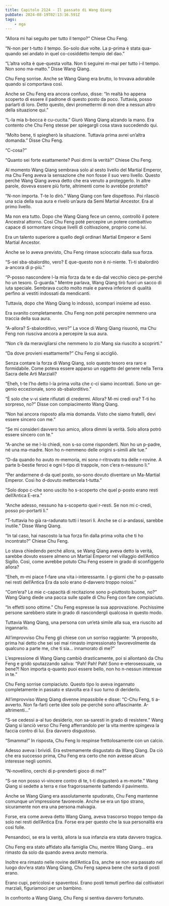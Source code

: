 ```yaml
---
title: Capitolo 2124 - Il passato di Wang Qiang
pubDate: 2024-08-19T02:13:16.591Z
tags:
    - mga
---
```





“Allora mi hai seguito per tutto il tempo?” Chiese Chu Feng.


“N-non per t-tutto il tempo. So-solo due volte. La p-prima è stata qua-quando sei andato in quel co-cosiddetto tempio del dao.”

“L’altra volta è que-questa volta. Non ti seguirei m-mai per tutto i-il tempo. Non sono ma-matto.” Disse Wang Qiang.


Chu Feng sorrise. Anche se Wang Qiang era brutto, lo trovava adorabile quando si comportava così.

Anche se Chu Feng era ancora confuso, disse: “In realtà ho appena scoperto di essere il padrone di questo posto da poco. Tuttavia, posso parlarti di loro. Detto questo, devi promettermi di non dire a nessun altro della situazione qui.”


“L-la mia b-bocca è cu-cucita.” Giurò Wang Qiang alzando la mano. Era contento che Chu Feng stesse per spiegargli cosa stava succedendo qui.


“Molto bene, ti spiegherò la situazione. Tuttavia prima avrei un’altra domanda.” Disse Chu Feng.


“C-cosa?”


“Quanto sei forte esattamente? Puoi dirmi la verità?” Chiese Chu Feng.


Al momento Wang Qiang sembrava solo al sesto livello del Martial Emperor, ma Chu Feng aveva la sensazione che non fosse il suo vero livello. Questo perché Wang Qiang aveva detto che era venuto a proteggerlo. In altre parole, doveva essere più forte, altrimenti come lo avrebbe protetto?


“N-non importa. T-te lo dirò.” Wang Qiang con fare dispettoso. Poi rilasciò una scia della sua aura e rivelò un’aura da Semi Martial Ancestor. Era al primo livello.


Ma non era tutto. Dopo che Wang Qiang fece un cenno, controllò il potere Ancestral attorno. Così Chu Feng poté percepire un potere combattivo capace di sormontare cinque livelli di coltivazione, proprio come lui.


Era un talento superiore a quello degli ordinari Martial Emperor e Semi Martial Ancestor.


Anche se lo aveva previsto, Chu Feng rimase scioccato dalla sua forza.

“S-sei sba-sbalordito, vero? E que-questo non è ni-niente. Ti-ti sbalordirò a-ancora di p-più.”


“P-posso nascondere l-la mia forza da te e da-dal vecchio cieco pe-perché ho un tesoro. G-guarda.” Mentre parlava, Wang Qiang tirò fuori un sacco di iuta speciale. Sembrava cucito molto male e pareva inferiore di qualità perfino ai vestiti indossati da mendicanti.


Tuttavia, dopo che Wang Qiang lo indossò, scomparì insieme ad esso.


Era svanito completamente. Chu Feng non poté percepire nemmeno una traccia della sua aura.


“A-allora? S-sbalorditivo, vero?” La voce di Wang Qiang risuonò, ma Chu Feng non riusciva ancora a percepire la sua aura.


“Non c’è da meravigliarsi che nemmeno lo zio Mang sia riuscito a scoprirti.”


“Da dove provieni esattamente?” Chu Feng si accigliò.


Senza contare la forza di Wang Qiang, solo questo tesoro era raro e formidabile. Come poteva essere apparso un oggetto del genere nella Terra Sacra delle Arti Marziali?


“Eheh, t-te l’ho detto l-la prima volta che c-ci siamo incontrati. Sono un ge-genio eccezionale, sono sb-sbalorditivo.”


“È solo che v-vi siete rifiutati di credermi. Allora? M-mi credi ora? T-ti ho sorpreso, no?” Disse con compiacimento Wang Qiang.


“Non hai ancora risposto alla mia domanda. Visto che siamo fratelli, devi essere sincero con me.”

“Se mi consideri davvero tuo amico, allora dimmi la verità. Solo allora potrò essere sincero con te.”


“A-anche se me l-lo chiedi, non s-so come risponderti. Non ho un p-padre, né una ma-madre. Non ho n-nemmeno delle origini s-simili alle tue.”


“D-da quando ho avuto m-memoria, mi sono r-ritrovato tra delle r-rovine. A parte b-bestie feroci e ogni t-tipo di trappole, non c’era n-nessuno lì.”


“Per andarmene d-da quel posto, so-sono dovuto diventare un Ma-Martial Emperor. Così ho d-dovuto mettercela t-tutta.”

“Solo dopo c-che sono uscito ho s-scoperto che quel p-posto erano resti dell’Antica E-era.”


“Anche adesso, nessuno ha s-scoperto quei r-resti. Se non mi c-credi, posso po-portarti lì.”


“T-tuttavia ho già ra-radunato tutti i tesori lì. Anche se ci a-andassi, sarebbe inutile.” Disse Wang Qiang.


“In tal caso, hai nascosto la tua forza fin dalla prima volta che ti ho incontrato?” Chiese Chu Feng.


Lo stava chiedendo perché allora, se Wang Qiang aveva detto la verità, sarebbe dovuto essere almeno un Martial Emperor nel villaggio dell’Antico Sigillo. Così, come avrebbe potuto Chu Feng essere in grado di sconfiggerlo allora?


“Eheh, m-mi piace f-fare una vita i-interessante. I g-giorni che ho p-passato nei resti dell’Antica Era da solo erano d-davvero troppo noiosi.”

“Com’era? Le mie c-capacità di recitazione sono p-piuttosto buone, no?” Wang Qiang diede una pacca sulle spalle di Chu Feng con fare compiaciuto.

“In effetti sono ottime.” Chu Feng espresse la sua approvazione. Pochissime persone sarebbero state in grado di nascondergli qualcosa in questo modo.


Tuttavia Wang Qiang, una persona con un’età simile alla sua, era riuscito ad ingannarlo.


All’improvviso Chu Feng gli chiese con un sorriso raggiante: “A proposito, prima hai detto che sei sei mai rimasto impressionato favorevolmente da qualcuno a parte me, che ti sia… innamorato di me?”


L’espressione di Wang Qiang cambiò drasticamente, poi si allontanò da Chu Feng e gridò sputazzando saliva: “Pah! Pah! Pah! Sono e-eterosessuale, va bene?! Non importa q-quanto puoi essere bello, non ho n-nessun interesse in te.”


Chu Feng sorrise compiaciuto. Questo tipo lo aveva ingannato completamente in passato e stavolta era il suo turno di deriderlo.


All’improvviso Wang Qiang divenne impassibile e disse: “C-Chu Feng, ti a-avverto. Non fa-farti certe idee solo pe-perché sono affascinante. A-altrimenti…”


“S-se cedessi a-al tuo desiderio, non sa-saresti in grado di resistere.” Wang Qiang si lanciò verso Chu Feng afferrandolo per la vita mentre spingeva la faccia contro di lui. Era davvero disgustoso.


“Smamma!” In risposta, Chu Feng lo respinse frettolosamente con un calcio.


Adesso aveva i brividi. Era estremamente disgustato da Wang Qiang. Da ciò che era successo prima, Chu Feng era certo che non avesse alcun interesse negli uomini.

“N-novellino, cerchi di p-prenderti gioco di me?”

“S-se non posso vi-vincere contro di te, t-ti disgusterò a m-morte.” Wang Qiang si sedette a terra e rise fragorosamente battendo il pavimento.


Anche se Wang Qiang era assolutamente spudorato, Chu Feng mantenne comunque un’impressione favorevole. Anche se era un tipo strano, sicuramente non era una persona malvagia.


Forse, era come aveva detto Wang Qiang, aveva trascorso troppo tempo da solo nei resti dell’Antica Era. Forse era per questo che la sua personalità era così folle.


Pensandoci, se era la verità, allora la sua infanzia era stata davvero tragica.


Chu Feng era stato affidato alla famiglia Chu, mentre Wang Qiang… era rimasto da solo da quando aveva avuto memoria.


Inoltre era rimasto nelle rovine dell’Antica Era, anche se non era passato nel luogo dov’era stato Wang Qiang, Chu Feng sapeva bene che sorta di posti erano.


Erano cupi, pericolosi e spaventosi. Erano posti temuti perfino dai coltivatori marziali, figuriamoci per un bambino.


In confronto a Wang Qiang, Chu Feng si sentiva davvero fortunato.

